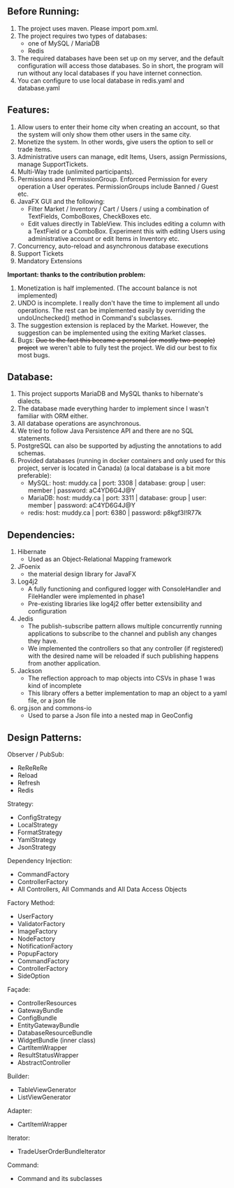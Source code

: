 Before Running:
-------------
1. The project uses maven. Please import pom.xml.
2. The project requires two types of databases:
    - one of MySQL / MariaDB
    - Redis
3. The required databases have been set up on my server, and the default configuration will access those databases. So in short, the program will run without any local databases if you have internet connection.
4. You can configure to use local database in redis.yaml and database.yaml

Features:
-------------
1. Allow users to enter their home city when creating an account, so that the system will only show them other users in the same city.
2. Monetize the system. In other words, give users the option to sell or trade items.
3. Administrative users can manage, edit Items, Users, assign Permissions, manage SupportTickets.
4. Multi-Way trade (unlimited participants).
5. Permissions and PermissionGroup. Enforced Permission for every operation a User operates. PermissionGroups include Banned / Guest etc.
6. JavaFX GUI and the following:
    - Filter Market / Inventory / Cart / Users / using a combination of TextFields, ComboBoxes, CheckBoxes etc. 
    - Edit values directly in TableView. This includes editing a column with a TextField or a ComboBox. Experiment this with editing Users using administrative account or edit Items in Inventory etc.
7. Concurrency, auto-reload and asynchronous database executions
8. Support Tickets
9. Mandatory Extensions

**Important: thanks to the contribution problem:**
1. Monetization is half implemented. (The account balance is not implemented)
2. UNDO is incomplete. I really don't have the time to implement all undo operations. The rest can be implemented easily by overriding the undoUnchecked() method in Command's subclasses.
3. The suggestion extension is replaced by the Market. However, the suggestion can be implemented using the exiting Market classes. 
4. Bugs: <del>Due to the fact this became a personal (or mostly two-people) project</del> we weren't able to fully test the project. We did our best to fix most bugs.

Database:
-------------
1. This project supports MariaDB and MySQL thanks to hibernate's dialects.
2. The database made everything harder to implement since I wasn't familiar with ORM either.
3. All database operations are asynchronous.
4. We tried to follow Java Persistence API and there are no SQL statements.
5. PostgreSQL can also be supported by adjusting the annotations to add schemas.
6. Provided databases (running in docker containers and only used for this project, server is located in Canada) (a local database is a bit more preferable):
    - MySQL: host: muddy.ca | port: 3308 | database: group | user: member | password: aC4YD6G4J@Y
    - MariaDB: host: muddy.ca | port: 3311 | database: group | user: member | password: aC4YD6G4J@Y
    - redis: host: muddy.ca | port: 6380 | password: p8kgf3I!R77k

Dependencies:
-------------
1. Hibernate
    - Used as an Object-Relational Mapping framework
2. JFoenix
    - the material design library for JavaFX
3. Log4j2
    - A fully functioning and configured logger with ConsoleHandler and FileHandler were implemented in phase1
    - Pre-existing libraries like log4j2 offer better extensibility and configuration
4. Jedis
    - The publish-subscribe pattern allows multiple concurrently running applications to subscribe to the channel and publish any changes they have.
    - We implemented the controllers so that any controller (if registered) with the desired name will be reloaded if such publishing happens from another application.
5. Jackson
    - The reflection approach to map objects into CSVs in phase 1 was kind of incomplete
    - This library offers a better implementation to map an object to a yaml file, or a json file
6. org.json and commons-io
    - Used to parse a Json file into a nested map in GeoConfig
    
Design Patterns:
-------------
Observer / PubSub: 
* ReReReRe
* Reload
* Refresh
* Redis

Strategy: 
* ConfigStrategy
* LocalStrategy
* FormatStrategy
* YamlStrategy
* JsonStrategy

Dependency Injection:
* CommandFactory
* ControllerFactory
* All Controllers, All Commands and All Data Access Objects

Factory Method:
* UserFactory
* ValidatorFactory
* ImageFactory
* NodeFactory
* NotificationFactory
* PopupFactory
* CommandFactory
* ControllerFactory
* SideOption

Fa&#231;ade:
* ControllerResources
* GatewayBundle
* ConfigBundle
* EntityGatewayBundle
* DatabaseResourceBundle
* WidgetBundle (inner class)
* CartItemWrapper
* ResultStatusWrapper
* AbstractController

Builder:
* TableViewGenerator
* ListViewGenerator

Adapter:
* CartItemWrapper

Iterator:
* TradeUserOrderBundleIterator

Command:
* Command and its subclasses
